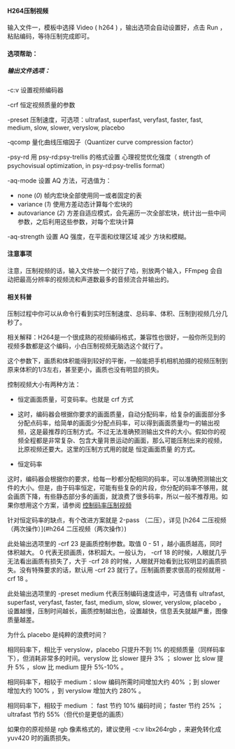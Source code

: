 #### H264压制视频

输入文件一，模板中选择 Video ( h264 ) ，输出选项会自动设置好，点击 Run ，粘贴编码，等待压制完成即可。

 

#### 选项帮助：

##### 输出文件选项：

-c:v 设置视频编码器

-crf 恒定视频质量的参数

-preset 压制速度，可选项：ultrafast, superfast, veryfast, faster, fast, medium, slow, slower, veryslow, placebo

-qcomp 量化曲线压缩因子（Quantizer curve compression factor）

-psy-rd 用 psy-rd:psy-trellis 的格式设置 心理视觉优化强度（ strength of psychovisual optimization, in psy-rd:psy-trellis format）

-aq-mode 设置 AQ 方法，可选值为：

- none (*0*) 帧内宏块全部使用同一或者固定的表
- variance (*1*) 使用方差动态计算每个宏块的
- autovariance (*2*) 方差自适应模式，会先遍历一次全部宏块，统计出一些中间参数，之后利用这些参数，对每个宏块计算 

-aq-strength 设置 AQ 强度，在平面和纹理区域 减少 方块和模糊。

 

 

#### 注意事项

注意，压制视频的话，输入文件放一个就行了哈，别放两个输入，FFmpeg 会自动把最高分辨率的视频流和声道数最多的音频流合并输出的。

 

#### 相关科普

压制过程中你可以从命令行看到实时压制速度、总码率、体积、压制到视频几分几秒了。

相关解释：H264是一个很成熟的视频编码格式，兼容性也很好，一般你所见到的视频多数都是这个编码，小白压制视频无脑选这个就行了。

这个参数下，画质和体积能得到较好的平衡，一般能把手机相机拍摄的视频压制到原来体积的1/3左右，甚至更小，画质也没有明显的损失。

控制视频大小有两种方法：

- 恒定画面质量，可变码率。也就是 crf 方式
- 这时，编码器会根据你要求的画面质量，自动分配码率，给复杂的画面部分多分配点码率，给简单的画面少分配点码率，可以得到画面质量均一的输出视频，这是最推荐的压制方式。不过无法准确预测输出文件的大小。假如你的视频全程都是非常复杂、包含大量背景运动的画面，那么可能压制出来的视频，比原视频还要大。这里的压制方式用的就是 恒定画面质量 的方式。

- 恒定码率

这时，编码器会根据你的要求，给每一秒都分配相同的码率，可以准确预测输出文件的大小。但是，由于码率恒定，可能有些复杂的片段，你分配的码率不够用，就会画质下降，有些静态部分多的画面，就浪费了很多码率，所以一般不推荐用。如果你想用这个方案，请参阅 [控制码率压制视频](#控制码率压制视频) 

针对恒定码率的缺点，有个改进方案就是 2-pass （二压），详见 [h264 二压视频（两次操作）](#h264 二压视频（两次操作）) 

此处输出选项里的 -crf 23 是画质控制参数。取值 0 - 51 ，越小画质越高，同时体积越大。 0 代表无损画质，体积超大。一般认为， -crf 18 的时候，人眼就几乎无法看出画质有损失了，大于 -crf 28 的时候，人眼就开始看到比较明显的画质损失。没有特殊要求的话，默认用 -crf 23 就行了。压制画质要求很高的视频就用 -crf 18 。

此处输出选项里的 -preset medium 代表压制编码速度适中，可选值有 ultrafast, superfast, veryfast, faster, fast, medium, slow, slower, veryslow, placebo ，设置越慢，压制时间越长，画质控制越出色，设置越快，信息丢失就越严重，图像质量越差。

为什么 placebo 是纯粹的浪费时间？ 

相同码率下，相比于 veryslow，placebo 只提升不到 1% 的视频质量（同样码率下），但消耗非常多的时间。veryslow 比 slower 提升 3% ； slower 比 slow 提升 5% ，slow 比 medium 提升 5%-10% 。

相同码率下，相较于 medium：slow 编码所需时间增加大约 40% ；到 slower 增加大约 100% ，到 veryslow 增加大约 280% 。

相同码率下，相较于 medium ： fast 节约 10% 编码时间； faster 节约 25% ； ultrafast 节约 55%（但代价是更低的画质）

如果你的原视频是 rgb 像素格式的，建议使用 -c:v libx264rgb ，来避免转化成 yuv420 时的画质损失。